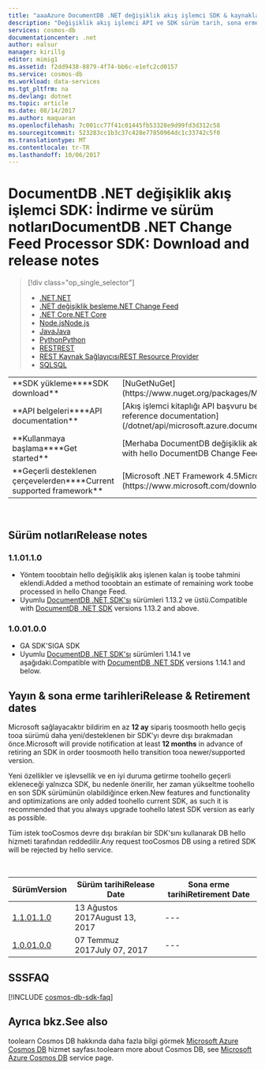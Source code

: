 ```yaml
---
title: "aaaAzure DocumentDB .NET değişiklik akış işlemci SDK & kaynakları | Microsoft Docs"
description: "Değişiklik akış işlemci API ve SDK sürüm tarih, sona erme tarihlerini ve her bir hello DocumentDB .NET değişiklik akış işlemci SDK sürümü arasında yapılan değişiklikler dahil olmak üzere tüm hello hakkında öğrenin."
services: cosmos-db
documentationcenter: .net
author: ealsur
manager: kirillg
editor: mimig1
ms.assetid: f2dd9438-8879-4f74-bb6c-e1efc2cd0157
ms.service: cosmos-db
ms.workload: data-services
ms.tgt_pltfrm: na
ms.devlang: dotnet
ms.topic: article
ms.date: 08/14/2017
ms.author: maquaran
ms.openlocfilehash: 7c001cc77f41c01445fb53328e9d99fd3d312c58
ms.sourcegitcommit: 523283cc1b3c37c428e77850964dc1c33742c5f0
ms.translationtype: MT
ms.contentlocale: tr-TR
ms.lasthandoff: 10/06/2017
---
```

# <a name="documentdb-net-change-feed-processor-sdk-download-and-release-notes"></a><span data-ttu-id="62ddd-103">DocumentDB .NET değişiklik akış işlemci SDK: İndirme ve sürüm notları</span><span class="sxs-lookup"><span data-stu-id="62ddd-103">DocumentDB .NET Change Feed Processor SDK: Download and release notes</span></span>
> [!div class="op_single_selector"]
> * [<span data-ttu-id="62ddd-104">.NET</span><span class="sxs-lookup"><span data-stu-id="62ddd-104">.NET</span></span>](documentdb-sdk-dotnet.md)
> * [<span data-ttu-id="62ddd-105">.NET değişiklik besleme</span><span class="sxs-lookup"><span data-stu-id="62ddd-105">.NET Change Feed</span></span>](documentdb-sdk-dotnet-changefeed.md)
> * [<span data-ttu-id="62ddd-106">.NET Core</span><span class="sxs-lookup"><span data-stu-id="62ddd-106">.NET Core</span></span>](documentdb-sdk-dotnet-core.md)
> * [<span data-ttu-id="62ddd-107">Node.js</span><span class="sxs-lookup"><span data-stu-id="62ddd-107">Node.js</span></span>](documentdb-sdk-node.md)
> * [<span data-ttu-id="62ddd-108">Java</span><span class="sxs-lookup"><span data-stu-id="62ddd-108">Java</span></span>](documentdb-sdk-java.md)
> * [<span data-ttu-id="62ddd-109">Python</span><span class="sxs-lookup"><span data-stu-id="62ddd-109">Python</span></span>](documentdb-sdk-python.md)
> * [<span data-ttu-id="62ddd-110">REST</span><span class="sxs-lookup"><span data-stu-id="62ddd-110">REST</span></span>](https://docs.microsoft.com/rest/api/documentdb/)
> * [<span data-ttu-id="62ddd-111">REST Kaynak Sağlayıcısı</span><span class="sxs-lookup"><span data-stu-id="62ddd-111">REST Resource Provider</span></span>](https://docs.microsoft.com/rest/api/documentdbresourceprovider/)
> * [<span data-ttu-id="62ddd-112">SQL</span><span class="sxs-lookup"><span data-stu-id="62ddd-112">SQL</span></span>](https://msdn.microsoft.com/library/azure/dn782250.aspx)
> 
> 

<table>

<tr><td><span data-ttu-id="62ddd-113">**SDK yükleme**</span><span class="sxs-lookup"><span data-stu-id="62ddd-113">**SDK download**</span></span></td><td>[<span data-ttu-id="62ddd-114">NuGet</span><span class="sxs-lookup"><span data-stu-id="62ddd-114">NuGet</span></span>](https://www.nuget.org/packages/Microsoft.Azure.DocumentDB.ChangeFeedProcessor/)</td></tr>

<tr><td><span data-ttu-id="62ddd-115">**API belgeleri**</span><span class="sxs-lookup"><span data-stu-id="62ddd-115">**API documentation**</span></span></td><td>[<span data-ttu-id="62ddd-116">Akış işlemci kitaplığı API başvuru belgeleri değiştirme</span><span class="sxs-lookup"><span data-stu-id="62ddd-116">Change Feed Processor library API reference documentation</span></span>](/dotnet/api/microsoft.azure.documents.changefeedprocessor?view=azure-dotnet)</td></tr>

<tr><td><span data-ttu-id="62ddd-117">**Kullanmaya başlama**</span><span class="sxs-lookup"><span data-stu-id="62ddd-117">**Get started**</span></span></td><td>[<span data-ttu-id="62ddd-118">Merhaba DocumentDB değişiklik akış işlemci .NET SDK ile çalışmaya başlama</span><span class="sxs-lookup"><span data-stu-id="62ddd-118">Get started with hello DocumentDB Change Feed Processor .NET SDK</span></span>](change-feed.md)</td></tr>

<tr><td><span data-ttu-id="62ddd-119">**Geçerli desteklenen çerçevelerden**</span><span class="sxs-lookup"><span data-stu-id="62ddd-119">**Current supported framework**</span></span></td><td>[<span data-ttu-id="62ddd-120">Microsoft .NET Framework 4.5</span><span class="sxs-lookup"><span data-stu-id="62ddd-120">Microsoft .NET Framework 4.5</span></span>](https://www.microsoft.com/download/details.aspx?id=30653)</td></tr>
</table></br>

## <a name="release-notes"></a><span data-ttu-id="62ddd-121">Sürüm notları</span><span class="sxs-lookup"><span data-stu-id="62ddd-121">Release notes</span></span>

### <a name="a-name110110"></a><span data-ttu-id="62ddd-122"><a name="1.1.0"/>1.1.0</span><span class="sxs-lookup"><span data-stu-id="62ddd-122"><a name="1.1.0"/>1.1.0</span></span>
* <span data-ttu-id="62ddd-123">Yöntem tooobtain hello değişiklik akış işlenen kalan iş toobe tahmini eklendi.</span><span class="sxs-lookup"><span data-stu-id="62ddd-123">Added a method tooobtain an estimate of remaining work toobe processed in hello Change Feed.</span></span>
* <span data-ttu-id="62ddd-124">Uyumlu [DocumentDB .NET SDK'sı](documentdb-sdk-dotnet.md) sürümleri 1.13.2 ve üstü.</span><span class="sxs-lookup"><span data-stu-id="62ddd-124">Compatible with [DocumentDB .NET SDK](documentdb-sdk-dotnet.md) versions 1.13.2 and above.</span></span>

### <a name="a-name100100"></a><span data-ttu-id="62ddd-125"><a name="1.0.0"/>1.0.0</span><span class="sxs-lookup"><span data-stu-id="62ddd-125"><a name="1.0.0"/>1.0.0</span></span>
* <span data-ttu-id="62ddd-126">GA SDK'SI</span><span class="sxs-lookup"><span data-stu-id="62ddd-126">GA SDK</span></span>
* <span data-ttu-id="62ddd-127">Uyumlu [DocumentDB .NET SDK'sı](documentdb-sdk-dotnet.md) sürümleri 1.14.1 ve aşağıdaki.</span><span class="sxs-lookup"><span data-stu-id="62ddd-127">Compatible with [DocumentDB .NET SDK](documentdb-sdk-dotnet.md) versions 1.14.1 and below.</span></span>

## <a name="release--retirement-dates"></a><span data-ttu-id="62ddd-128">Yayın & sona erme tarihleri</span><span class="sxs-lookup"><span data-stu-id="62ddd-128">Release & Retirement dates</span></span>
<span data-ttu-id="62ddd-129">Microsoft sağlayacaktır bildirim en az **12 ay** sipariş toosmooth hello geçiş tooa sürümü daha yeni/desteklenen bir SDK'yı devre dışı bırakmadan önce.</span><span class="sxs-lookup"><span data-stu-id="62ddd-129">Microsoft will provide notification at least **12 months** in advance of retiring an SDK in order toosmooth hello transition tooa newer/supported version.</span></span>

<span data-ttu-id="62ddd-130">Yeni özellikler ve işlevsellik ve en iyi duruma getirme toohello geçerli ekleneceği yalnızca SDK, bu nedenle önerilir, her zaman yükseltme toohello en son SDK sürümünün olabildiğince erken.</span><span class="sxs-lookup"><span data-stu-id="62ddd-130">New features and functionality and optimizations are only added toohello current SDK, as such it is recommended that you always upgrade toohello latest SDK version as early as possible.</span></span> 

<span data-ttu-id="62ddd-131">Tüm istek tooCosmos devre dışı bırakılan bir SDK'sını kullanarak DB hello hizmeti tarafından reddedilir.</span><span class="sxs-lookup"><span data-stu-id="62ddd-131">Any request tooCosmos DB using a retired SDK will be rejected by hello service.</span></span>

<br/>

| <span data-ttu-id="62ddd-132">Sürüm</span><span class="sxs-lookup"><span data-stu-id="62ddd-132">Version</span></span> | <span data-ttu-id="62ddd-133">Sürüm tarihi</span><span class="sxs-lookup"><span data-stu-id="62ddd-133">Release Date</span></span> | <span data-ttu-id="62ddd-134">Sona erme tarihi</span><span class="sxs-lookup"><span data-stu-id="62ddd-134">Retirement Date</span></span> |
| --- | --- | --- |
| [<span data-ttu-id="62ddd-135">1.1.0</span><span class="sxs-lookup"><span data-stu-id="62ddd-135">1.1.0</span></span>](#1.1.0) |<span data-ttu-id="62ddd-136">13 Ağustos 2017</span><span class="sxs-lookup"><span data-stu-id="62ddd-136">August 13, 2017</span></span> |--- |
| [<span data-ttu-id="62ddd-137">1.0.0</span><span class="sxs-lookup"><span data-stu-id="62ddd-137">1.0.0</span></span>](#1.0.0) |<span data-ttu-id="62ddd-138">07 Temmuz 2017</span><span class="sxs-lookup"><span data-stu-id="62ddd-138">July 07, 2017</span></span> |--- |


## <a name="faq"></a><span data-ttu-id="62ddd-139">SSS</span><span class="sxs-lookup"><span data-stu-id="62ddd-139">FAQ</span></span>
[!INCLUDE [cosmos-db-sdk-faq](../../includes/cosmos-db-sdk-faq.md)]

## <a name="see-also"></a><span data-ttu-id="62ddd-140">Ayrıca bkz.</span><span class="sxs-lookup"><span data-stu-id="62ddd-140">See also</span></span>
<span data-ttu-id="62ddd-141">toolearn Cosmos DB hakkında daha fazla bilgi görmek [Microsoft Azure Cosmos DB](https://azure.microsoft.com/services/cosmos-db/) hizmet sayfası.</span><span class="sxs-lookup"><span data-stu-id="62ddd-141">toolearn more about Cosmos DB, see [Microsoft Azure Cosmos DB](https://azure.microsoft.com/services/cosmos-db/) service page.</span></span> 

